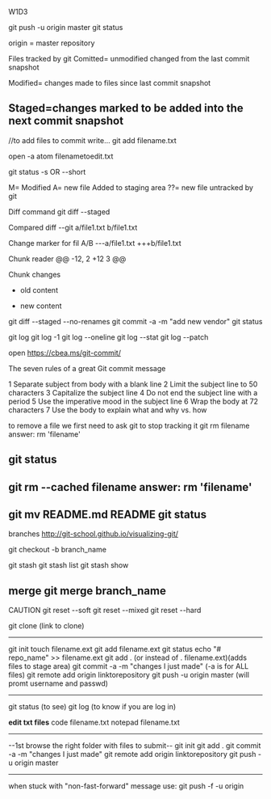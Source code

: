 W1D3

git push -u origin master
git status

origin = master repository

Files tracked by git
Comitted= unmodified changed from the last commit snapshot

Modified= changes made to files since last commit snapshot

Staged=changes marked to be added into the next commit snapshot
--------------

//to add files to commit write...
git add filename.txt

open -a atom filenametoedit.txt

git status -s OR --short

M= Modified
A= new file Added to staging area
??= new file untracked by git


Diff command
git diff --staged

Compared
diff --git a/file1.txt b/file1.txt

Change marker for fil A/B
---a/file1.txt
+++b/file1.txt

Chunk reader
@@ -12, 2 +12 3 @@

Chunk changes
- old content
+ new content

git diff --staged --no-renames
git commit -a -m "add new vendor"
git status

git log
git log -1
git log --oneline
git log --stat
git log --patch

open https://cbea.ms/git-commit/

The seven rules of a great Git commit message

1 Separate subject from body with a blank line
2 Limit the subject line to 50 characters
3 Capitalize the subject line
4 Do not end the subject line with a period
5 Use the imperative mood in the subject line
6 Wrap the body at 72 characters
7 Use the body to explain what and why vs. how

to remove a file we first need to ask git to stop tracking it
git rm filename
answer:
rm 'filename'

git status
-------------
git rm --cached filename
answer:
rm 'filename'
----------
git mv README.md README
git status
------------------------
branches
http://git-school.github.io/visualizing-git/

git checkout -b branch_name

git stash
git stash list
git stash show

merge
git merge branch_name
----------------
CAUTION
git reset --soft
git reset --mixed
git reset --hard

git clone (link to clone)
************************************************
git init
touch filename.ext
git add filename.ext
git status
echo "# repo_name" >> filename.ext
git add . (or instead of . filename.ext)(adds files to stage area)
git commit -a -m "changes I just made" (-a is for ALL files)
git remote add origin linktorepository
git push -u origin master (will promt username and passwd)
************************************************
git status (to see)
git log (to know if you are log in)

**edit txt files**
code filename.txt
notepad filename.txt
************************************************
--1st browse the right folder with files to submit--
git init
git add .
git commit -a -m "changes I just made"
git remote add origin linktorepository
git push -u origin master
************************************************
when stuck with "non-fast-forward" message
use:
git push -f -u origin <name of branch>
